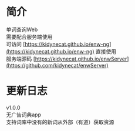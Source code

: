# 简介
单词查询Web  
需要配合服务端使用  
可访问 [https://kidynecat.github.io/enw-ng](https://kidynecat.github.io/enw-ng) 直接使用  
服务端源码 [https://kidynecat.github.io/enwServer](https://github.com/kidynecat/enwServer)  

# 更新日志  
v1.0.0  
无广告词典app  
支持词库中没有的新词从外部（有道）获取资源  

